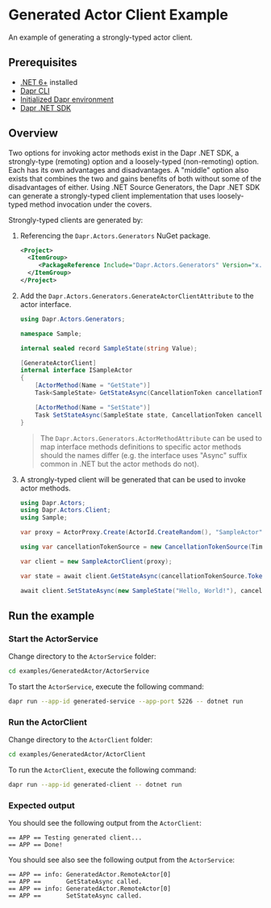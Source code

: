 # Generated Actor Client Example

An example of generating a strongly-typed actor client.

## Prerequisites

- [.NET 6+](https://dotnet.microsoft.com/download) installed
- [Dapr CLI](https://docs.dapr.io/getting-started/install-dapr-cli/)
- [Initialized Dapr environment](https://docs.dapr.io/getting-started/install-dapr-selfhost/)
- [Dapr .NET SDK](https://docs.dapr.io/developing-applications/sdks/dotnet/)

## Overview

Two options for invoking actor methods exist in the Dapr .NET SDK, a strongly-type (remoting) option and a loosely-typed (non-remoting) option. Each has its own advantages and disadvantages. A "middle" option also exists that combines the two and gains benefits of both without some of the disadvantages of either.  Using .NET Source Generators, the Dapr .NET SDK can generate a strongly-typed client implementation that uses loosely-typed method invocation under the covers.

Strongly-typed clients are generated by:

1. Referencing the `Dapr.Actors.Generators` NuGet package.

   ```xml
   <Project>
     <ItemGroup>
        <PackageReference Include="Dapr.Actors.Generators" Version="x.x.x" />
     </ItemGroup>
   </Project>
   ```

1. Add the `Dapr.Actors.Generators.GenerateActorClientAttribute` to the actor interface.

   ```csharp
   using Dapr.Actors.Generators;

   namespace Sample;

   internal sealed record SampleState(string Value);

   [GenerateActorClient]
   internal interface ISampleActor
   {
       [ActorMethod(Name = "GetState")]
       Task<SampleState> GetStateAsync(CancellationToken cancellationToken = default);

       [ActorMethod(Name = "SetState")]
       Task SetStateAsync(SampleState state, CancellationToken cancellationToken = default);
   }
   ```

   > The `Dapr.Actors.Generators.ActorMethodAttribute` can be used to map interface methods definitions to specific actor methods should the names differ (e.g. the interface uses "Async" suffix common in .NET but the actor methods do not).

1. A strongly-typed client will be generated that can be used to invoke actor methods.

   ```csharp
   using Dapr.Actors;
   using Dapr.Actors.Client;
   using Sample;

   var proxy = ActorProxy.Create(ActorId.CreateRandom(), "SampleActor");

   using var cancellationTokenSource = new CancellationTokenSource(TimeSpan.FromSeconds(30));

   var client = new SampleActorClient(proxy);

   var state = await client.GetStateAsync(cancellationTokenSource.Token);

   await client.SetStateAsync(new SampleState("Hello, World!"), cancellationTokenSource.Token);

   ```

## Run the example

### Start the ActorService

Change directory to the `ActorService` folder:

```bash
cd examples/GeneratedActor/ActorService
```

To start the `ActorService`, execute the following command:

```bash
dapr run --app-id generated-service --app-port 5226 -- dotnet run
```

### Run the ActorClient

Change directory to the `ActorClient` folder:

```bash
cd examples/GeneratedActor/ActorClient
```

To run the `ActorClient`, execute the following command:

```bash
dapr run --app-id generated-client -- dotnet run
```

### Expected output

You should see the following output from the `ActorClient`:

```
== APP == Testing generated client...
== APP == Done!
```

You should see also see the following output from the `ActorService`:

```
== APP == info: GeneratedActor.RemoteActor[0]
== APP ==       GetStateAsync called.
== APP == info: GeneratedActor.RemoteActor[0]
== APP ==       SetStateAsync called.
```